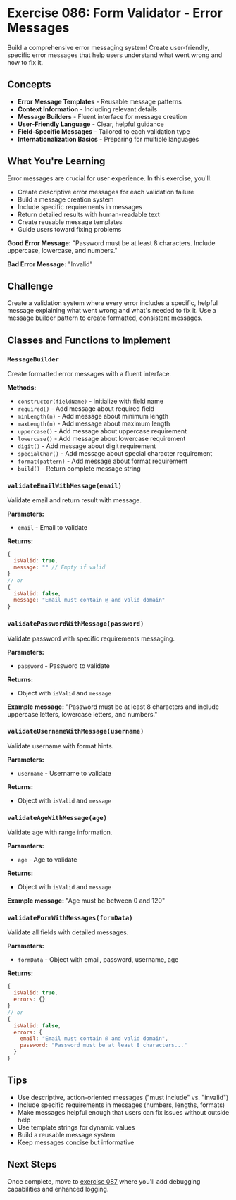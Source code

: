 # Exercise 086: Form Validator - Error Messages

Build a comprehensive error messaging system! Create user-friendly, specific error messages that help users understand what went wrong and how to fix it.

## Concepts

- **Error Message Templates** - Reusable message patterns
- **Context Information** - Including relevant details
- **Message Builders** - Fluent interface for message creation
- **User-Friendly Language** - Clear, helpful guidance
- **Field-Specific Messages** - Tailored to each validation type
- **Internationalization Basics** - Preparing for multiple languages

## What You're Learning

Error messages are crucial for user experience. In this exercise, you'll:
- Create descriptive error messages for each validation failure
- Build a message creation system
- Include specific requirements in messages
- Return detailed results with human-readable text
- Create reusable message templates
- Guide users toward fixing problems

**Good Error Message:**
"Password must be at least 8 characters. Include uppercase, lowercase, and numbers."

**Bad Error Message:**
"Invalid"

## Challenge

Create a validation system where every error includes a specific, helpful message explaining what went wrong and what's needed to fix it. Use a message builder pattern to create formatted, consistent messages.

## Classes and Functions to Implement

### `MessageBuilder`
Create formatted error messages with a fluent interface.

**Methods:**
- `constructor(fieldName)` - Initialize with field name
- `required()` - Add message about required field
- `minLength(n)` - Add message about minimum length
- `maxLength(n)` - Add message about maximum length
- `uppercase()` - Add message about uppercase requirement
- `lowercase()` - Add message about lowercase requirement
- `digit()` - Add message about digit requirement
- `specialChar()` - Add message about special character requirement
- `format(pattern)` - Add message about format requirement
- `build()` - Return complete message string

### `validateEmailWithMessage(email)`
Validate email and return result with message.

**Parameters:**
- `email` - Email to validate

**Returns:**
```javascript
{
  isValid: true,
  message: "" // Empty if valid
}
// or
{
  isValid: false,
  message: "Email must contain @ and valid domain"
}
```

### `validatePasswordWithMessage(password)`
Validate password with specific requirements messaging.

**Parameters:**
- `password` - Password to validate

**Returns:**
- Object with `isValid` and `message`

**Example message:**
"Password must be at least 8 characters and include uppercase letters, lowercase letters, and numbers."

### `validateUsernameWithMessage(username)`
Validate username with format hints.

**Parameters:**
- `username` - Username to validate

**Returns:**
- Object with `isValid` and `message`

### `validateAgeWithMessage(age)`
Validate age with range information.

**Parameters:**
- `age` - Age to validate

**Returns:**
- Object with `isValid` and `message`

**Example message:**
"Age must be between 0 and 120"

### `validateFormWithMessages(formData)`
Validate all fields with detailed messages.

**Parameters:**
- `formData` - Object with email, password, username, age

**Returns:**
```javascript
{
  isValid: true,
  errors: {}
}
// or
{
  isValid: false,
  errors: {
    email: "Email must contain @ and valid domain",
    password: "Password must be at least 8 characters..."
  }
}
```

## Tips

- Use descriptive, action-oriented messages ("must include" vs. "invalid")
- Include specific requirements in messages (numbers, lengths, formats)
- Make messages helpful enough that users can fix issues without outside help
- Use template strings for dynamic values
- Build a reusable message system
- Keep messages concise but informative

## Next Steps

Once complete, move to [exercise 087](../087-validator-debug) where you'll add debugging capabilities and enhanced logging.
